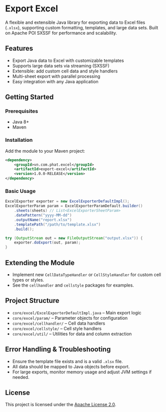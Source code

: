 # Export Excel

A flexible and extensible Java library for exporting data to Excel files (`.xlsx`), supporting custom formatting, templates, and large data sets. Built on Apache POI SXSSF for performance and scalability.

## Features

- Export Java data to Excel with customizable templates
- Supports large data sets via streaming (SXSSF)
- Extensible: add custom cell data and style handlers
- Multi-sheet export with parallel processing
- Easy integration with any Java application

## Getting Started

### Prerequisites

- Java 8+
- Maven

### Installation

Add the module to your Maven project:

```xml
<dependency>
    <groupId>vn.com.phat.excel</groupId>
    <artifactId>export-excel</artifactId>
    <version>1.0.0-RELEASE</version>
</dependency>
```

### Basic Usage

```java
ExcelExporter exporter = new ExcelExporterDefaultImpl();
ExcelExporterParam param = ExcelExporterParamDefault.builder()
    .sheets(sheets) // List<ExcelExporterSheetParam>
    .datePattern("yyyy-MM-dd")
    .outputName("report.xlsx")
    .templatePath("/path/to/template.xlsx")
    .build();

try (OutputStream out = new FileOutputStream("output.xlsx")) {
    exporter.doExport(out, param);
}
```

## Extending the Module

- Implement new `CellDataTypeHandler` or `CellStyleHandler` for custom cell types or styles.
- See the `cellhandler` and `cellstyle` packages for examples.

## Project Structure

- `core/excel/ExcelExporterDefaultImpl.java` – Main export logic
- `core/excel/param/` – Parameter objects for configuration
- `core/excel/cellhandler/` – Cell data handlers
- `core/excel/cellstyle/` – Cell style handlers
- `core/excel/util/` – Utilities for data and column extraction

## Error Handling & Troubleshooting

- Ensure the template file exists and is a valid `.xlsx` file.
- All data should be mapped to Java objects before export.
- For large exports, monitor memory usage and adjust JVM settings if needed.

## License

This project is licensed under the [Apache License 2.0](LICENSE).
